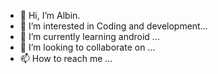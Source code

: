 - 👋 Hi, I’m Albin.
- 👀 I’m interested in Coding and development...
- 🌱 I’m currently learning android ...
- 💞️ I’m looking to collaborate on ...
- 📫 How to reach me ...

<!---
daredevil-kohai/daredevil-kohai is a ✨ special ✨ repository because its `README.md` (this file) appears on your GitHub profile.
You can click the Preview link to take a look at your changes.
--->
